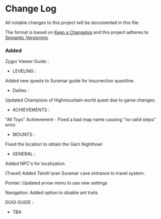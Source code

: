 # Change Log
All notable changes to this project will be documented in this file.

The format is based on [Keep a Changelog](http://keepachangelog.com/) 
and this project adheres to [Semantic Versioning](http://semver.org/).

### Added

Zygor Viewer Guide :

- LEVELING : 

Added new quests to Suramar guide for Insurrection questline.

- Dailies : 

Updated Champions of Highmountain world quest due to game changes.

- ACHIEVEMENTS : 

"All Toys" Achievement - Fixed a bad map name causing "no valid steps" error.

- MOUNTS :

Fixed the location to obtain the Garn Nighthowl

- GENERAL :

Added NPC's for localization.

(Travel) Added Teloth'aran Suramar cave entrance to travel system.

Pointer: Updated arrow menu to use new settings

Navigation: Added option to disable ant trails

DUGI GUIDE : 

- TBA